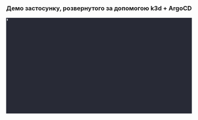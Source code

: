 ### Демо застосунку, розвернутого за допомогою k3d + ArgoCD
<img src="./app_demo.gif" width="900px">
